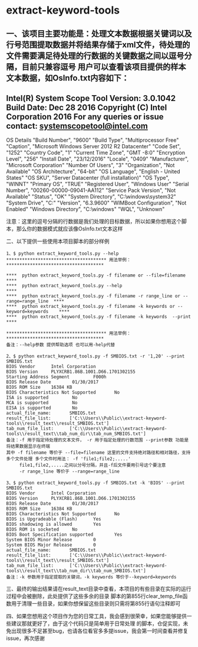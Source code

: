 # extract-keyword-tools

一、该项目主要功能是：处理文本数据根据关键词以及行号范围提取数据并将结果存储于xml文件，待处理的文件需要满足待处理的行数据的关键数据之间以逗号分隔，目前只兼容逗号
用户可以查看该项目提供的样本文本数据，如OsInfo.txt内容如下：
------------------------------------------------------------
Intel(R) System Scope Tool
Version: 3.0.1042
Build Date: Dec 28 2016
Copyright (C) Intel Corporation 2016
For any queries or issue contact: systemscopetool@intel.com
------------------------------------------------------------

OS Details
"Build Number", "9600"
"Build Type", "Multiprocessor Free"
"Caption", "Microsoft Windows Server 2012 R2 Datacenter"
"Code Set", "1252"
"Country Code", "1"
"Current Time Zone", "GMT  -8:0"
"Encryption Level", "256"
"Install Date", "23/12/2016"
"Locale", "0409"
"Manufacturer", "Microsoft Corporation"
"Number Of Users", "3"
"Organization", "Not Available"
"OS Architecture", "64-bit"
"OS Language", "English - United States"
"OS SKU", "Server Datacenter (full installation)"
"OS Type", "WINNT"
"Primary OS", "TRUE"
"Registered User", "Windows User"
"Serial Number", "00260-00000-09041-AA112"
"Service Pack Version", "Not Available"
"Status", "OK"
"System Directory", "C:\windows\system32"
"System Drive", "C:"
"Version", "6.3.9600"
"WIMBoot Configuration", "Not Enabled"
"Windows Directory", "C:\windows"
"WQL", "Unknown"

注意：这里的逗号分隔的行数据是我们处理的目标数据，所以如果你想用这个脚本，那么你的数据模式就应该像OsInfo.txt文本这样


二、以下提供一些使用本项目脚本的部分样例

    1、$ python extract_keyword_tools.py --help
    ************************************** 用法举例：*************************************

    ****  python extract_keyword_tools.py -f filename or --file=filename                   ****
    ****  python extract_keyword_tools.py --help                                           ****
    ****  python extract_keyword_tools.py -f filename -r range_line or --range=range_line  ****
    ****  python extract_keyword_tools.py -f filename -k keywords or --keyword=keywords    ****
    ****  python extract_keyword_tools.py -f filename -k keywords  --print                 ****

    ************************************** 用法举例：*************************************
    备注：--help参数 提供帮助选项 也可以用-help代替

    2、$ python extract_keyword_tools.py -f SMBIOS.txt -r '1,20' --print
    SMBIOS.txt
    BIOS Vendor      Intel Corporation
    BIOS Version     PLYXCRB1.86B.1001.D66.1701302155
    Starting Address Segment         F000h
    BIOS Release Date        01/30/2017
    BIOS ROM Size    16384 KB
    BIOS Characteristics Not Supported       No
    ISA is supported         No
    MCA is supported         No
    EISA is supported        No
    actual_file_name:       SMBIOS.txt
    result_file_list:       ['C:\\Users\\Public\\extract-keyword-tools\\result_text\\result_SMBIOS.txt']
    tab_num_file_list:      ['C:\\Users\\Public\\extract-keyword-tools\\result_text\\tab_num_dir\\tab_num_SMBIOS.txt']
    备注：-f 用于指定待处理的文本文件， -r 用于指定处理的行数范围 --print参数 功能是将结果数据显示在终端
    其中 -f filename 等价于 --file=filename 这里的文件支持绝对路径和相对路径，支持多个文件处理 多个文件时用法： -f 'file1;file2;.....'
         file1,file2,.....之间以分号分隔，并且-f后文件要用引号这个要注意
         -r range_line 等价于 --range=range_line

    3、$ python extract_keyword_tools.py -f SMBIOS.txt -k 'BIOS' --print
    SMBIOS.txt
    BIOS Vendor      Intel Corporation
    BIOS Version     PLYXCRB1.86B.1001.D66.1701302155
    BIOS Release Date        01/30/2017
    BIOS ROM Size    16384 KB
    BIOS Characteristics Not Supported       No
    BIOS is Upgradeable (Flash)      Yes
    BIOS shadowing is allowed        Yes
    BIOS ROM is socketed     No
    BIOS Boot Specification supported        Yes
    System BIOS Minor Release        0
    System BIOS Major Release        0
    actual_file_name:       SMBIOS.txt
    result_file_list:       ['C:\\Users\\Public\\extract-keyword-tools\\result_text\\result_SMBIOS.txt']
    tab_num_file_list:      ['C:\\Users\\Public\\extract-keyword-tools\\result_text\\tab_num_dir\\tab_num_SMBIOS.txt']
    备注：-k 参数用于指定提取的关键词，-k keywords 等价于--keyword=keywords


三、最终的输出结果请在result_text目录中查看，本项目的有些目录在实际的运行过程中会被删除，此处提供了这些多余的目录
脚本的第855行clear_temp_file函数用于清理一些目录，如果你想保留这些目录则只需将第855行语句注释即可


四、如果您想用这个项目作为您的日常工具，我会感到很荣幸，如果您能够提供一些建议那就更好了，由于这个代码只是简单用于日常处理
的脚本，仓促实现，未免出现很多不足甚至bug，也请各位看官多多提issue，我会第一时间查看并修复issue，再次感谢